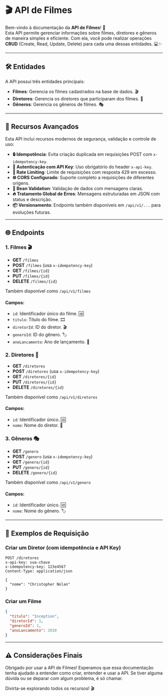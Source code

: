 # 🎬 API de Filmes

Bem-vindo à documentação da **API de Filmes**! 🎥  
Esta API permite gerenciar informações sobre filmes, diretores e gêneros de maneira simples e eficiente. Com ela, você pode realizar operações **CRUD** (Create, Read, Update, Delete) para cada uma dessas entidades. 💻✨

---

## 🛠️ Entidades

A API possui três entidades principais:

- **Filmes**: Gerencia os filmes cadastrados na base de dados. 🎬
- **Diretores**: Gerencia os diretores que participaram dos filmes. 🎥
- **Gêneros**: Gerencia os gêneros de filmes. 🎭

---

## 🔐 Recursos Avançados

Esta API inclui recursos modernos de segurança, validação e controle de uso:

- **🔒 Idempotência**: Evita criação duplicada em requisições POST com `x-idempotency-key`.
- **🔐 Autenticação com API Key**: Uso obrigatório do header `x-api-key`.
- **📶 Rate Limiting**: Limite de requisições com resposta 429 em excesso.
- **🌐 CORS Configurado**: Suporte completo a requisições de diferentes origens.
- **🧪 Bean Validation**: Validação de dados com mensagens claras.
- **🔥 Tratamento Global de Erros**: Mensagens estruturadas em JSON com status e descrição.
- **📦 Versionamento**: Endpoints também disponíveis em `/api/v1/...` para evoluções futuras.

---

## 🌐 Endpoints

### 1. **Filmes** 🎬

- **GET** `/filmes`
- **POST** `/filmes` (usa `x-idempotency-key`)
- **GET** `/filmes/{id}`
- **PUT** `/filmes/{id}`
- **DELETE** `/filmes/{id}`

Também disponível como `/api/v1/filmes`

#### Campos:
- `id`: Identificador único do filme. 🆔
- `titulo`: Título do filme. 🎞️
- `diretorId`: ID do diretor. 🎬
- `generoId`: ID do gênero. 🏷️
- `anoLancamento`: Ano de lançamento. 📅

### 2. **Diretores** 🎥

- **GET** `/diretores`
- **POST** `/diretores` (usa `x-idempotency-key`)
- **GET** `/diretores/{id}`
- **PUT** `/diretores/{id}`
- **DELETE** `/diretores/{id}`

Também disponível como `/api/v1/diretores`

#### Campos:
- `id`: Identificador único. 🆔
- `nome`: Nome do diretor. 👤

### 3. **Gêneros** 🎭

- **GET** `/genero`
- **POST** `/genero` (usa `x-idempotency-key`)
- **GET** `/genero/{id}`
- **PUT** `/genero/{id}`
- **DELETE** `/genero/{id}`

Também disponível como `/api/v1/genero`

#### Campos:
- `id`: Identificador único. 🆔
- `nome`: Nome do gênero. 🏷️

---

## 📝 Exemplos de Requisição

### Criar um Diretor (com idempotência e API Key)
```http
POST /diretores
x-api-key: sua-chave
x-idempotency-key: 123e4567
Content-Type: application/json

{
  "nome": "Christopher Nolan"
}
```

### Criar um Filme
```json
{
  "titulo": "Inception",
  "diretorId": 1,
  "generoId": 1,
  "anoLancamento": 2010
}
```

---

## ⚠️ Considerações Finais

Obrigado por usar a API de Filmes! Esperamos que essa documentação tenha ajudado a entender como criar, entender e usar a API. Se tiver alguma dúvida ou se deparar com algum problema, é só chamar.

Divirta-se explorando todos os recursos! 🎬
